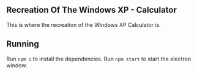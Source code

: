 ## Recreation Of The Windows XP - Calculator
This is where the recreation of the Windows XP Calculator is.

## Running 
Run `npm i` to install the dependencies. Run `npm start` to start the electron window.